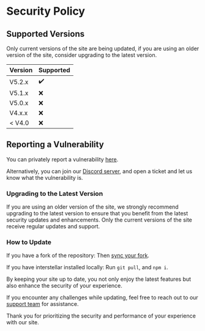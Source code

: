 # Security Policy

## Supported Versions

Only current versions of the site are being updated, if you are using an older version of the site, consider upgrading to the latest version.

| Version | Supported |
| ------- | --------- |
| V5.2.x  | ✔️        |
| V5.1.x  | :x:       |
| V5.0.x  | :x:       |
| V4.x.x  | :x:       |
| < V4.0  | :x:       |

## Reporting a Vulnerability

You can privately report a vulnerability [here](https://github.com/InterstellarNetwork/Interstellar/security/advisories/new).

Alternatively, you can join our [Discord server](https://discord.gg/), and open a ticket and let us know what the vulnerability is.

### Upgrading to the Latest Version

If you are using an older version of the site, we strongly recommend upgrading to the latest version to ensure that you benefit from the latest security updates and enhancements. Only the current versions of the site receive regular updates and support.

### How to Update

If you have a fork of the repository:
Then [sync your fork](https://docs.github.com/en/pull-requests/collaborating-with-pull-requests/working-with-forks/syncing-a-fork).

If you have interstellar installed locally:
Run `git pull`, and `npm i`.

By keeping your site up to date, you not only enjoy the latest features but also enhance the security of your experience.

If you encounter any challenges while updating, feel free to reach out to our [support team](https://discord.gg/interstellar) for assistance.

Thank you for prioritizing the security and performance of your experience with our site.
